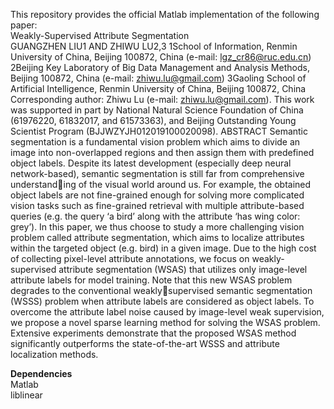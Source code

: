 This repository provides the official Matlab implementation of the following paper:  
Weakly-Supervised Attribute Segmentation  
GUANGZHEN LIU1 AND ZHIWU LU2,3
1School of Information, Renmin University of China, Beijing 100872, China (e-mail: lgz_cr86@ruc.edu.cn)
2Beijing Key Laboratory of Big Data Management and Analysis Methods, Beijing 100872, China (e-mail: zhiwu.lu@gmail.com)
3Gaoling School of Artificial Intelligence, Renmin University of China, Beijing 100872, China
Corresponding author: Zhiwu Lu (e-mail: zhiwu.lu@gmail.com).
This work was supported in part by National Natural Science Foundation of China (61976220, 61832017, and 61573363), and Beijing
Outstanding Young Scientist Program (BJJWZYJH012019100020098).
ABSTRACT Semantic segmentation is a fundamental vision problem which aims to divide an image into
non-overlapped regions and then assign them with predefined object labels. Despite its latest development
(especially deep neural network-based), semantic segmentation is still far from comprehensive understanding of the visual world around us. For example, the obtained object labels are not fine-grained enough for
solving more complicated vision tasks such as fine-grained retrieval with multiple attribute-based queries
(e.g. the query ‘a bird’ along with the attribute ‘has wing color: grey’). In this paper, we thus choose to
study a more challenging vision problem called attribute segmentation, which aims to localize attributes
within the targeted object (e.g. bird) in a given image. Due to the high cost of collecting pixel-level attribute
annotations, we focus on weakly-supervised attribute segmentation (WSAS) that utilizes only image-level
attribute labels for model training. Note that this new WSAS problem degrades to the conventional weaklysupervised semantic segmentation (WSSS) problem when attribute labels are considered as object labels.
To overcome the attribute label noise caused by image-level weak supervision, we propose a novel sparse
learning method for solving the WSAS problem. Extensive experiments demonstrate that the proposed
WSAS method significantly outperforms the state-of-the-art WSSS and attribute localization methods.  

**Dependencies**  
Matlab  
liblinear  
